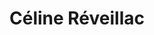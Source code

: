 ---
career: ''
conditions: ''
description: 'Communication *plus responsable* Co-fondatrice Reboot! '
domains:
- developpement-durable
- rse-rso
- numerique
- medias-et-influence
- developpement-durable
- numerique
- communication
- design-et-ecoconception
email: celine@solidacom.fr
linkedin: linkedin.com/in/celinereveillac
phone: 0659112177
regions: ''
remote: Oui, c'est possible
services: Cours sur le greenwashing
title: Céline Réveillac
website: ''
---